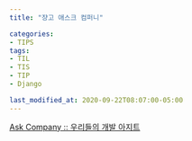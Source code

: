 ```yaml
---
title: "쟝고 애스크 컴퍼니"

categories:
- TIPS
tags:
- TIL
- TIS
- TIP
- Django

last_modified_at: 2020-09-22T08:07:00-05:00
---
```



[Ask Company :: 우리들의 개발 아지트](https://www.askcompany.kr/r/category/v1/)
